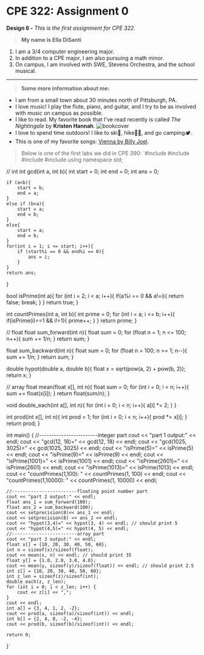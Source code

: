 # **CPE 322: Assignment 0**
**Design 6 -**
*This is the first assignment for CPE 322.*
> **My name is Ella DiSanti**
1. I am a 3/4 computer engineering major.
2. In addition to a CPE major, I am also pursuing a math minor.
3. On campus, I am involved with SWE, Stevens Orchestra, and the school musical.

---

> **Some more information about me:**
- I am from a small town about 30 minutes north of Pittsburgh, PA. 
- I love music! I play the flute, piano, and guitar, and I try to be as involved with music on campus as possible.
- I like to read. My favorite book that I've read recently is called *The Nightingale* by **Kristen Hannah**. ![bookcover](https://github.com/edisanti/Design-6/assets/122648382/96582e38-0633-494a-b398-a10e044200dc)
- I love to spend time outdoors! I like to ski🎿, hike🌲🥾, and go camping🏕️.
- This is one of my favorite songs: [Vienna by Billy Joel](https://youtu.be/wccRif2DaGs?si=bwRwhdobdd0gJAHO).

> Below is one of the first labs we did in CPE 390:
`#include <iostream>
#include <iomanip>
#include <cmath>
#include <bitset>
using namespace std;

// int
int gcd(int a, int b){
    int start = 0;
    int end = 0;
    int ans = 0;

    if (a<b){
        start = b;
        end = a;
    }
    else if (b>a){
        start = a;
        end = b;
    }
    else{
        start = a;
        end = b;
    }
    for(int i = 1; i <= start; i++){
        if (start%i == 0 && end%i == 0){
            ans = i;
        }
    }
    return ans;
}


bool isPrime(int a){
    for (int i = 2; i < a; i++){
        if(a%i == 0 && a!=i){
            return false;
            break;
        }
    }
    return true;
}

int countPrimes(int a, int b){
    int prime = 0;
    for (int i = a; i <= b; i++){
        if(isPrime(i)==1 && i!=1){
            prime++;
        }
    }
    return prime;
}

// float
float sum_forward(int n){
    float sum = 0;
    for (float n = 1; n <= 100; n++){
        sum += 1/n;
    }
    return sum;
}

float sum_backward(int n){
    float sum = 0;
    for (float n = 100; n >= 1; n--){
        sum += 1/n;
    }
    return sum;
}

double hypot(double a, double b){
    float x = sqrt(pow(a, 2) + pow(b, 2));
    return x;
}

// array
float mean(float x[], int n){
    float sum = 0;
    for (int i = 0; i < n; i++){
        sum += float(x[i]);
    }
    return float(sum/n);
}

void double_each(int a[], int n){
    for (int i = 0; i < n; i++){
        a[i] *= 2;
    }
}

int prod(int x[], int n){
    int prod = 1;
    for (int i = 0; i < n; i++){
        prod *= x[i];
    }
    return prod;
}


int main() {
    //------------------------integer part
    cout << "part 1 output:" << endl;
    cout << "gcd(12, 18)=" << gcd(12, 18) << endl;
    cout << "gcd(1025, 3025)=" << gcd(1025, 3025) << endl;
    cout << "isPrime(5)=" << isPrime(5) << endl;
    cout << "isPrime(9)=" << isPrime(9) << endl;
    cout << "isPrime(1001)=" << isPrime(1001) << endl;
    cout << "isPrime(2601)=" << isPrime(2601) << endl;
    cout << "isPrime(1013)=" << isPrime(1013) << endl;
    cout << "countPrimes(1,100): " << countPrimes(1, 100) << endl;
    cout << "countPrimes(1,10000): " << countPrimes(1, 10000) << endl;
    
    //------------------------floating point number part
    cout << "part 2 output:" << endl;
    float ans_1 = sum_forward(100);
    float ans_2 = sum_backward(100);
    cout << setprecision(8)<< ans_1 << endl;
    cout << setprecision(8) << ans_2 << endl;
    cout << "hypot(3,4)=" << hypot(3, 4) << endl; // should print 5
    cout << "hypot(4,5)=" << hypot(4, 5) << endl;
    //------------------------array part
    cout << "part 3 output:" << endl;
    float x[] = {10, 20, 30, 40, 50, 60};
    int n = sizeof(x)/sizeof(float);
    cout << mean(x, n) << endl; // should print 35
    float y[] = {1.0, 2.0, 3.0, 4.0};
    cout << mean(y, sizeof(y)/sizeof(float)) << endl; // should print 2.5
    int z[] = {10, 20, 30, 40, 50, 60};
    int z_len = sizeof(z)/sizeof(int);
    double_each(z, z_len);
    for (int i = 0; i < z_len; i++) {
        cout << z[i] << ",";
    }
    cout << endl;
    int a[] = {3, 4, 1, 2, -2};
    cout << prod(a, sizeof(a)/sizeof(int)) << endl;
    int b[] = {2, 4, 8, -2, -4};
    cout << prod(b, sizeof(b)/sizeof(int)) << endl;
    
    return 0;
}`
  


